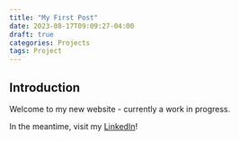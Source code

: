 ```yaml
---
title: "My First Post"
date: 2023-08-17T09:09:27-04:00
draft: true
categories: Projects
tags: Project
---
```


## Introduction

Welcome to my new website - currently a work in progress.

In the meantime, visit my [LinkedIn](https://www.linkedin.com/in/asif-islam-ufl/)!
